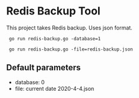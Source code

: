 # Redis Backup Tool

This project takes Redis backup. Uses json format.

```
 go run redis-backup.go -database=1
```

```
 go run redis-backup.go -file=redis-backup.json
```

## Default parameters
* database: 0
* file: current date 2020-4-4.json

